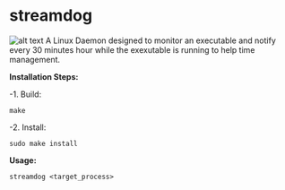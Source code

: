 # streamdog
![alt text](https://github.com/h0nt3d/streamdog/blob/main/iamges/streamdog.png?raw=true)
A Linux Daemon designed to monitor an executable and notify every 30 minutes hour while the exexutable is running to help time management.



**Installation Steps:**

-1. Build:

`make`

-2. Install:

`sudo make install`


**Usage:**

`streamdog <target_process>`
